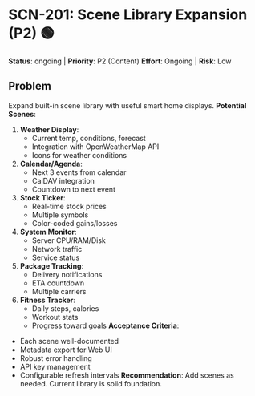 # SCN-201: Scene Library Expansion (P2) 🟢

**Status**: ongoing | **Priority**: P2 (Content)
**Effort**: Ongoing | **Risk**: Low

## Problem

Expand built-in scene library with useful smart home displays.
**Potential Scenes**:

1. **Weather Display**:
   - Current temp, conditions, forecast
   - Integration with OpenWeatherMap API
   - Icons for weather conditions
2. **Calendar/Agenda**:
   - Next 3 events from calendar
   - CalDAV integration
   - Countdown to next event
3. **Stock Ticker**:
   - Real-time stock prices
   - Multiple symbols
   - Color-coded gains/losses
4. **System Monitor**:
   - Server CPU/RAM/Disk
   - Network traffic
   - Service status
5. **Package Tracking**:
   - Delivery notifications
   - ETA countdown
   - Multiple carriers
6. **Fitness Tracker**:
   - Daily steps, calories
   - Workout stats
   - Progress toward goals
     **Acceptance Criteria**:

- Each scene well-documented
- Metadata export for Web UI
- Robust error handling
- API key management
- Configurable refresh intervals
  **Recommendation**: Add scenes as needed. Current library is solid foundation.
